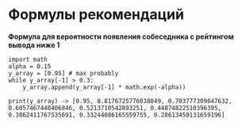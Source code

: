 
# Формулы рекомендаций

**Формула для вероятности появления собеседника с рейтингом вывода ниже 1**

```
import math
alpha = 0.15
y_array = [0.95] # max probably 
while y_array[-1] > 0.3:
    y_array.append(y_array[-1] * math.exp(-alpha))

print(y_array) -> [0.95, 0.8176725776038049, 0.703777309647632, 0.6057467440406846, 0.5213710542893251, 0.44874822510396395, 0.3862411767535691, 0.33244086165559755, 0.28613450131659196]

```